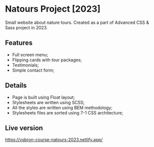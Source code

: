 # Natours Project [2023]

Small website about nature tours. Created as a part of Advanced CSS & Sass project in 2023.

## Features
 - Full screen menu;
 - Flipping cards with tour packages;
 - Testimonials;
 - Simple contact form;

## Details
 - Page is built using Float layout;
 - Stylesheets are written using SCSS;
 - All the styles are written using BEM methodology;
 - Stylesheets files are sorted using 7-1 CSS architecture;

## Live version
https://vsbron-course-natours-2023.netlify.app/